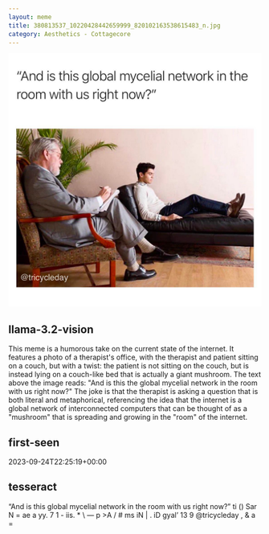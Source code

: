 ```yaml
---
layout: meme
title: 380813537_10220428442659999_820102163538615483_n.jpg
category: Aesthetics - Cottagecore
---
```


<div markdown="0"><a href="380813537_10220428442659999_820102163538615483_n.jpg"><img class="photo" src="380813537_10220428442659999_820102163538615483_n.jpg" /></a>

<h2>llama-3.2-vision</h2>
<p title="Llama-3.2-11B is a really good model that probably gets the visual details right but doesn't understand literary or media references, and often fails to accurately represent the physical arrangement of objects and the implied relationships between the objects.">This meme is a humorous take on the current state of the internet. It features a photo of a therapist&#x27;s office, with the therapist and patient sitting on a couch, but with a twist: the patient is not sitting on the couch, but is instead lying on a couch-like bed that is actually a giant mushroom. The text above the image reads: &quot;And is this the global mycelial network in the room with us right now?&quot; The joke is that the therapist is asking a question that is both literal and metaphorical, referencing the idea that the internet is a global network of interconnected computers that can be thought of as a &quot;mushroom&quot; that is spreading and growing in the &quot;room&quot; of the internet.</p>

<h2>first-seen</h2>
<p title="Because Git doesn't preserve file modification times, this metadata file contains the file's modification time when it was added to the library.">2023-09-24T22:25:19+00:00</p>

<h2>tesseract</h2>
<p title="Tesseract is often terrible and just gives a lot of nonsense characters, but it used to be the state of the art, and usually it is better at correctly representing text than llama-3.2-vision-11b.">“And is this global mycelial network in the room with us right now?” ti () Sar N = ae a yy. 7 1 - iis. * \ — p &gt;A / # ms iN | . iD  gyal’ 13 9  @tricycleday , &amp; a =</p>

</div>

